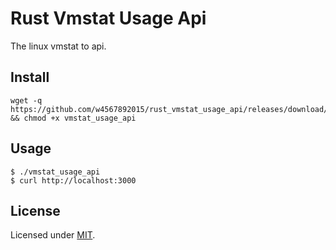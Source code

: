 # Rust Vmstat Usage Api

The linux vmstat to api.

## Install

```shell
wget -q https://github.com/w4567892015/rust_vmstat_usage_api/releases/download/v0.2.0/vmstat_usage_api && chmod +x vmstat_usage_api
```

## Usage

```shell
$ ./vmstat_usage_api
$ curl http://localhost:3000
```

## License

Licensed under [MIT](./LICENSE).
